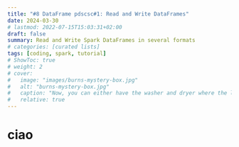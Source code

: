 ```yaml
---
title: "#8 DataFrame pdscsc#1: Read and Write DataFrames"
date: 2024-03-30
# lastmod: 2022-07-15T15:03:31+02:00
draft: false
summary: Read and Write Spark DataFrames in several formats
# categories: [curated lists]
tags: [coding, spark, tutorial]
# ShowToc: true
# weight: 2
# cover:
#   image: "images/burns-mystery-box.jpg"
#   alt: "burns-mystery-box.jpg"
#   caption: "Now, you can either have the washer and dryer where the lovely Smithers is standing, or you can trade it all in for what's in this box."
#   relative: true
---
```

# ciao